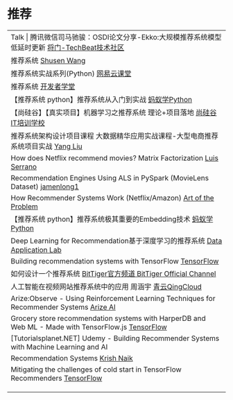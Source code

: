 # 推荐

|                                                                                                                                                                                                     |
| --------------------------------------------------------------------------------------------------------------------------------------------------------------------------------------------------- |
| Talk \| 腾讯微信司马驰骏：OSDI论文分享-Ekko:大规模推荐系统模型低延时更新 [将门-TechBeat技术社区](https://www.youtube.com/watch?v=V\_SfA-K3Z5E)                                                                                       |
| 推荐系统 [Shusen Wang](https://www.youtube.com/playlist?list=PLvOO0btloRntAi-VnV06M1Bu0X1xljUUP)                                                                                                        |
| 推荐系统实战系列(Python) [网易云课堂](https://study.163.com/course/courseMain.htm?courseId=1210741817)                                                                                                           |
| 推荐系统 [开发者学堂](https://www.youtube.com/playlist?list=PLGmd9-PCMLhb9mZoKtAPgKonRopCKR8f9)                                                                                                              |
| 【推荐系统 python】推荐系统从入门到实战 [蚂蚁学Python](https://www.youtube.com/playlist?list=PLCemT-oocgalODXpQ-EP\_IfrrD-A--40h)                                                                                      |
| 【尚硅谷】【真实项目】机器学习之推荐系统 理论+项目落地 [尚硅谷IT培训学校](https://www.youtube.com/playlist?list=PLmOn9nNkQxJE3UX1L1bkI23mSJr5afIeL)                                                                                  |
| 推荐系统架构设计项目课程 大数据精华应用实战课程-大型电商推荐系统项目实战 [Yang Liu](https://www.youtube.com/playlist?list=PLhXu26RzZZTyZ3L\_YFJ1XjztWzXH1KlGK)                                                                         |
| How does Netflix recommend movies? Matrix Factorization [Luis Serrano](https://www.youtube.com/watch?v=ZspR5PZemcs)                                                                                 |
| Recommendation Engines Using ALS in PySpark (MovieLens Dataset) [jamenlong1](https://www.youtube.com/watch?v=FgGjc5oabrA)                                                                           |
| How Recommender Systems Work (Netflix/Amazon) [Art of the Problem](https://www.youtube.com/watch?v=n3RKsY2H-NE)                                                                                     |
| 【推荐系统 python】推荐系统极其重要的Embedding技术 [蚂蚁学Python](https://www.youtube.com/watch?v=FMN1e8Izyac)                                                                                                          |
| Deep Learning for Recommendation基于深度学习的推荐系统 [Data Application Lab](https://www.youtube.com/watch?v=uGbZ\_E6Rc0Y)                                                                                    |
| Building recommendation systems with TensorFlow [TensorFlow](https://www.youtube.com/playlist?list=PLQY2H8rRoyvy2MiyUBz5RWZr5MPFkV3qz)                                                              |
| 如何设计一个推荐系统 [BitTiger官方频道 BitTiger Official Channel](https://www.youtube.com/watch?v=MZkxusQ6GNo)                                                                                                    |
| 人工智能在视频网站推荐系统中的应用 周涵宇 [青云QingCloud](https://www.youtube.com/watch?v=2joJySVvnHs)                                                                                                                    |
| Arize:Observe - Using Reinforcement Learning Techniques for Recommender Systems [Arize AI](https://www.youtube.com/watch?v=gg4xi\_SeXSA)                                                            |
| Grocery store recommendation systems with HarperDB and Web ML - Made with TensorFlow.js [TensorFlow](https://www.youtube.com/watch?v=JQksipdQiGI\&list=PLQY2H8rRoyvzSZZuF0qJpoJxZR1NgzcZw\&index=1) |
| \[Tutorialsplanet.NET] Udemy - Building Recommender Systems with Machine Learning and AI                                                                                                            |
| Recommendation Systems [Krish Naik](https://www.youtube.com/playlist?list=PLZoTAELRMXVN7QGpcuN-Vg35Hgjp3htvi)                                                                                       |
| Mitigating the challenges of cold start in TensorFlow Recommenders [TensorFlow](https://www.youtube.com/watch?v=UFpF108gyaw)                                                                        |
|                                                                                                                                                                                                     |
|                                                                                                                                                                                                     |
|                                                                                                                                                                                                     |
